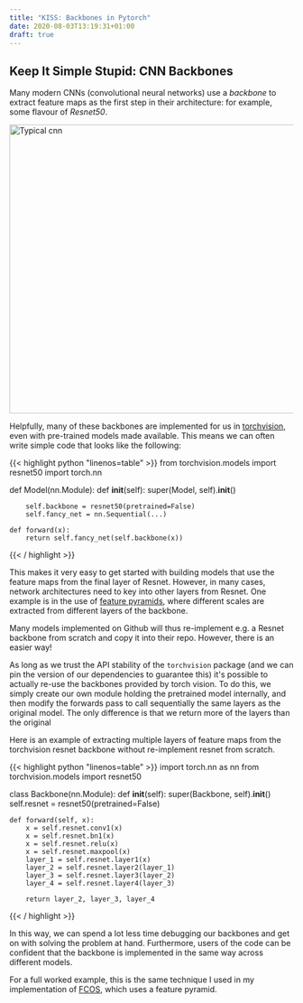 ```yaml
---
title: "KISS: Backbones in Pytorch"
date: 2020-08-03T13:19:31+01:00
draft: true
---
```


## Keep It Simple Stupid: CNN Backbones

Many modern CNNs (convolutional neural networks) use a _backbone_ to extract feature maps as the first step in their architecture: for example, some flavour of _Resnet50_.

<a title="Aphex34 / CC BY-SA (https://creativecommons.org/licenses/by-sa/4.0)" href="https://commons.wikimedia.org/wiki/File:Typical_cnn.png"><img width="512" alt="Typical cnn" src="https://upload.wikimedia.org/wikipedia/commons/thumb/6/63/Typical_cnn.png/512px-Typical_cnn.png"></a>

Helpfully, many of these backbones are implemented for us in [torchvision](https://pytorch.org/docs/stable/torchvision/models.html), even with pre-trained models made available. This means we can often write simple code that looks like the following:

{{< highlight python "linenos=table" >}}
from torchvision.models import resnet50
import torch.nn

def Model(nn.Module):
    def __init__(self):
        super(Model, self).__init__()

        self.backbone = resnet50(pretrained=False)
        self.fancy_net = nn.Sequential(...)
    
    def forward(x):
        return self.fancy_net(self.backbone(x))
{{< / highlight >}}

This makes it very easy to get started with building models that use the feature maps from the final layer of Resnet. However, in many cases, network architectures need to key into other layers from Resnet.
One example is in the use of [feature pyramids](https://arxiv.org/abs/1612.03144), where different scales are extracted from different layers of the backbone.

Many models implemented on Github will thus re-implement e.g. a Resnet backbone from scratch and copy it into their repo. However, there is an easier way!

As long as we trust the API stability of the `torchvision` package (and we can pin the version of our dependencies to guarantee this) it's possible to actually re-use the backbones provided by torch vision.
To do this, we simply create our own module holding the pretrained model internally, and then modify the forwards pass to call sequentially the same layers as the original model. The only difference is that we return more of the layers than the original

Here is an example of extracting multiple layers of feature maps from the torchvision resnet backbone without re-implement resnet from scratch.

{{< highlight python "linenos=table" >}}
import torch.nn as nn
from torchvision.models import resnet50


class Backbone(nn.Module):
    def __init__(self):
        super(Backbone, self).__init__()
        self.resnet = resnet50(pretrained=False)

    def forward(self, x):
        x = self.resnet.conv1(x)
        x = self.resnet.bn1(x)
        x = self.resnet.relu(x)
        x = self.resnet.maxpool(x)
        layer_1 = self.resnet.layer1(x)
        layer_2 = self.resnet.layer2(layer_1)
        layer_3 = self.resnet.layer3(layer_2)
        layer_4 = self.resnet.layer4(layer_3)

        return layer_2, layer_3, layer_4
{{< / highlight >}}

In this way, we can spend a lot less time debugging our backbones and get on with solving the problem at hand. Furthermore, users of the code can be confident that the backbone is implemented in the same way across different models.

For a full worked example, this is the same technique I used in my implementation of [FCOS](https://github.com/rosshemsley/fcos), which uses a feature pyramid.

